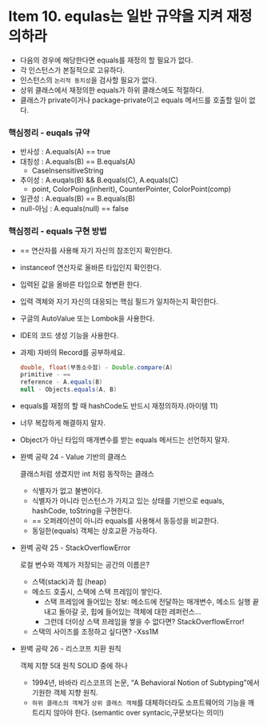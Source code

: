 # Item 10. equlas는 일반 규약을 지켜 재정의하라

- 다음의 경우에 해당한다면 equals를 재정의 할 필요가 없다.
- 각 인스턴스가 본질적으로 고유하다.
- 인스턴스의 `논리적 동치성`을 검사할 필요가 없다.
- 상위 클래스에서 재정의한 equals가 하위 클래스에도 적절하다.
- 클래스가 private이거나 package-private이고 equals 메서드를 호출할 일이 없다.

### 핵심정리 - euqals 규약

- 반사성 : A.equals(A) == true
- 대칭성 : A.equals(B) == B.equals(A)
    - CaselnsensitiveString
- 추이성 : A.euqals(B) && B.equals(C), A.equals(C)
    - point, ColorPoing(inherit), CounterPointer, ColorPoint(comp)
- 일관성 : A.equals(B) == B.equals(B)
- null-아님 : A.equals(null) == false

### 핵심정리 - equals 구현 방법

- == 연산자를 사용해 자기 자신의 참조인지 확인한다.
- instanceof 연산자로 올바른 타입인지 확인한다.
- 입력된 값을 올바른 타입으로 형변환 한다.
- 입력 객체와 자기 자신의 대응되는 핵심 필드가 일치하는지 확인한다.

- 구글의 AutoValue 또는 Lombok을 사용한다.
- IDE의 코드 생성 기능을 사용한다.
- 과제) 자바의 Record를 공부하세요.

    ```java
    double, float(부동소수점) - Double.compare(A)
    primitive - ==
    reference - A.equals(B)
    null - Objects.equals(A, B)
    ```

- equals를 재정의 할 때 hashCode도 반드시 재정의하자.(아이템 11)
- 너무 복잡하게 해결하지 말자.
- Object가 아닌 타입의 매개변수를 받는 equals 메서드는 선언하지 말자.


- 완벽 공략 24 - Value 기반의 클래스

  클래스처럼 생겼지만 int 처럼 동작하는 클래스

    - 식별자가 없고 불변이다.
    - 식별자가 아니라 인스턴스가 가지고 있는 상태를 기반으로 equals, hashCode, toString을 구현한다.
    - == 오퍼레이션이 아니라 equals를 사용해서 동등성을 비교한다.
    - 동일한(equals) 객체는 상호교환 가능하다.


- 완벽 공략 25 - StackOverflowError

  로컬 변수와 객체가 저장되는 공간의 이름은?

    - 스택(stack)과 힙 (heap)
    - 메소드 호출시, 스택에 스택 프레임이 쌓인다.
        - 스택 프레임에 들어있는 정보: 메소드에 전달하는 매개변수, 메소드 실행 끝내고 돌아갈 곳, 힙에 들어있는 객체에 대한 레퍼런스…
        - 그런데 더이상 스택 프레임을 쌓을 수 없다면? StackOverflowError!
    - 스택의 사이즈를 조정하고 싶다면? -Xss1M


- 완벽 공략 26 - 리스코프 치환 원칙

  객체 지향 5대 원칙 SOLID 중에 하나

    - 1994년, 바바라 리스코프의 논문, “A Behavioral Notion of Subtyping”에서 기원한 객체 지향 원칙.
    - `하위 클래스의 객체`가 `상위 클래스 객체`를 대체하더라도 소프트웨어의 기능을 깨트리지 않아야 한다. (semantic over syntacic,구문보다는 의미!)
